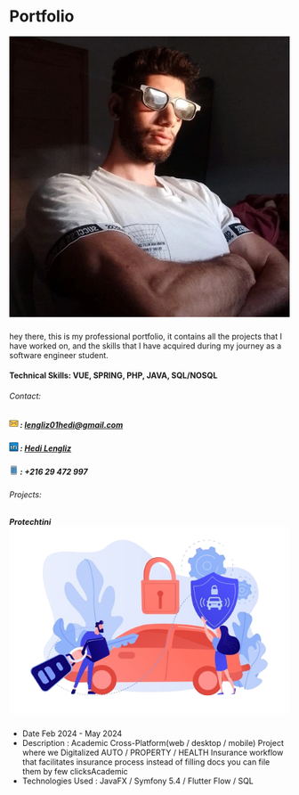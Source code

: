 # Portfolio
![Hedi Lengliz](/assests/images/hd.jpeg)
###

hey there, this is my professional portfolio, it contains all the projects that I have worked on, and the skills that I have acquired during my journey as a software engineer student. 
#### Technical Skills: VUE, SPRING, PHP, JAVA, SQL/NOSQL
###### Contact:
##### ![email](/assests/images/email.png) :  lengliz01hedi@gmail.com
##### ![linkedin](/assests/images/linkedin.png) : [Hedi Lengliz](https://www.linkedin.com/in/hedi-lengliz/)
##### ![phone](/assests/images/mobile.png) : +216 29 472 997
###### Projects:
##### Protechtini ![Protechtini](/assests/images/voiture.png)
- Date Feb 2024 - May 2024
- Description : Academic Cross-Platform(web / desktop / mobile) Project where we Digitalized AUTO / PROPERTY / HEALTH Insurance workflow that facilitates insurance process instead of filling docs you can file them by few clicksAcademic
- Technologies Used : JavaFX / Symfony 5.4 / Flutter Flow / SQL
#####
    